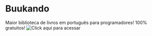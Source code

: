 # Buukando

Maior biblioteca de livros em português para programadores! 100% gratuitos! 
![Click aqui para acessar](https://tchiinhemba.github.io/buukando/)
